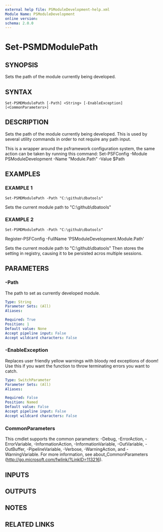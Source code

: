 ```yaml
---
external help file: PSModuleDevelopment-help.xml
Module Name: PSModuleDevelopment
online version:
schema: 2.0.0
---
```


# Set-PSMDModulePath

## SYNOPSIS
Sets the path of the module currently being developed.

## SYNTAX

```
Set-PSMDModulePath [-Path] <String> [-EnableException] [<CommonParameters>]
```

## DESCRIPTION
Sets the path of the module currently being developed.
This is used by several utility commands in order to not require any path input.

This is a wrapper around the psframework configuration system, the same action can be taken by running this command:
Set-PSFConfig -Module PSModuleDevelopment -Name "Module.Path" -Value $Path

## EXAMPLES

### EXAMPLE 1
```
Set-PSMDModulePath -Path "C:\github\dbatools"
```

Sets the current module path to "C:\github\dbatools"

### EXAMPLE 2
```
Set-PSMDModulePath -Path "C:\github\dbatools"
```

Register-PSFConfig -FullName 'PSModuleDevelopment.Module.Path'

Sets the current module path to "C:\github\dbatools"
Then stores the setting in registry, causing it to be persisted acros multiple sessions.

## PARAMETERS

### -Path
The path to set as currently developed module.

```yaml
Type: String
Parameter Sets: (All)
Aliases:

Required: True
Position: 1
Default value: None
Accept pipeline input: False
Accept wildcard characters: False
```

### -EnableException
Replaces user friendly yellow warnings with bloody red exceptions of doom!
Use this if you want the function to throw terminating errors you want to catch.

```yaml
Type: SwitchParameter
Parameter Sets: (All)
Aliases:

Required: False
Position: Named
Default value: False
Accept pipeline input: False
Accept wildcard characters: False
```

### CommonParameters
This cmdlet supports the common parameters: -Debug, -ErrorAction, -ErrorVariable, -InformationAction, -InformationVariable, -OutVariable, -OutBuffer, -PipelineVariable, -Verbose, -WarningAction, and -WarningVariable.
For more information, see about_CommonParameters (http://go.microsoft.com/fwlink/?LinkID=113216).

## INPUTS

## OUTPUTS

## NOTES

## RELATED LINKS
